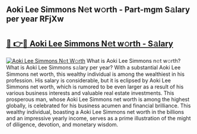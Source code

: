 ## Aoki Lee Simmons N𝚎t w𝚘rth - Part-mgm S𝚊lary per year RFjXw

# <h2><a href="http://gc5alu.nevu.top/?p=Aoki+Lee+Simmons">🔗 👉🔴 Aoki Lee Simmons N𝚎t w𝚘rth - S𝚊lary</a></h2>

[![Aoki Lee Simmons N𝚎t W𝚘rth](https://i.imgur.com/Oavwk0R.jpeg)](http://gc5alu.nevu.top/?p=Aoki+Lee+Simmons)
What is Aoki Lee Simmons n𝚎t w𝚘rth? What is Aoki Lee Simmons s𝚊lary per year?
With a substantial Aoki Lee Simmons net worth, this wealthy individual is among the wealthiest in his profession. His salary is considerable, but it is eclipsed by Aoki Lee Simmons net worth, which is rumored to be even larger as a result of his various business interests and valuable real estate investments. This prosperous man, whose Aoki Lee Simmons net worth is among the highest globally, is celebrated for his business acumen and financial brilliance. This wealthy individual, boasting a Aoki Lee Simmons net worth in the billions and an impressive yearly income, serves as a prime illustration of the might of diligence, devotion, and monetary wisdom.
